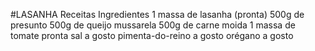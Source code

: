 #LASANHA
Receitas
Ingredientes
1 massa de lasanha (pronta)
500g de presunto
500g de queijo mussarela
500g de carne moida
1 massa de tomate pronta
sal a gosto
pimenta-do-reino a gosto
orégano a gosto

